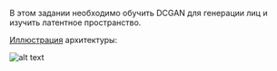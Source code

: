 В этом задании необходимо обучить DCGAN для генерации лиц и изучить латентное пространство. 


[Иллюстрация](https://github.com/znxlwm/tensorflow-MNIST-GAN-DCGAN) архитектуры:

![alt text](https://github.com/znxlwm/tensorflow-MNIST-GAN-DCGAN/raw/master/tensorflow_DCGAN.png)

